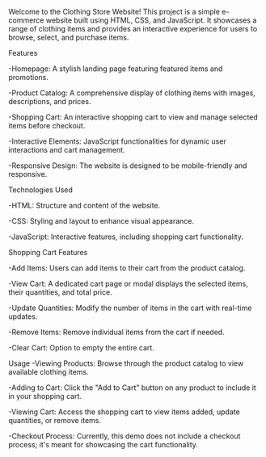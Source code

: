 Welcome to the Clothing Store Website! This project is a simple e-commerce website built using HTML, CSS, and JavaScript. It showcases a range of clothing items and provides an interactive experience for users to browse, select, and purchase items.

Features

-Homepage: A stylish landing page featuring featured items and promotions.

-Product Catalog: A comprehensive display of clothing items with images, descriptions, and prices.

-Shopping Cart: An interactive shopping cart to view and manage selected items before checkout.

-Interactive Elements: JavaScript functionalities for dynamic user interactions and cart management.

-Responsive Design: The website is designed to be mobile-friendly and responsive.

Technologies Used

-HTML: Structure and content of the website.

-CSS: Styling and layout to enhance visual appearance.

-JavaScript: Interactive features, including shopping cart functionality.

Shopping Cart Features

-Add Items: Users can add items to their cart from the product catalog.

-View Cart: A dedicated cart page or modal displays the selected items, their quantities, and total price.

-Update Quantities: Modify the number of items in the cart with real-time updates.

-Remove Items: Remove individual items from the cart if needed.

-Clear Cart: Option to empty the entire cart.

Usage
-Viewing Products: Browse through the product catalog to view available clothing items.

-Adding to Cart: Click the "Add to Cart" button on any product to include it in your shopping cart.

-Viewing Cart: Access the shopping cart to view items added, update quantities, or remove items.

-Checkout Process: Currently, this demo does not include a checkout process; it's meant for showcasing the cart functionality.
